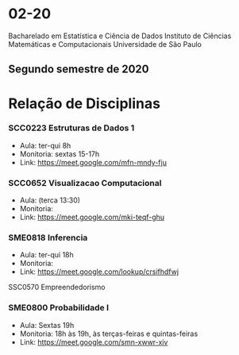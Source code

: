 # 02-20

Bacharelado em Estatística e Ciência de Dados
Instituto de Ciências Matemáticas e Computacionais
Universidade de São Paulo

## Segundo semestre de 2020

# Relação de Disciplinas

### SCC0223 Estruturas de Dados 1
- Aula: ter-qui 8h
- Monitoria: sextas 15-17h
- Link: https://meet.google.com/mfn-mndy-fju

### SCC0652 Visualizacao Computacional
- Aula: (terca 13:30)
- Monitoria:
- Link: https://meet.google.com/mki-teqf-ghu

### SME0818 Inferencia
- Aula: ter-qui 18h
- Monitoria:
- Link: https://meet.google.com/lookup/crsifhdfwj

SSC0570 Empreendedorismo

### SME0800 Probabilidade I
- Aula: Sextas 19h
- Monitoria: 18h às 19h, às terças-feiras e quintas-feiras
- Link: https://meet.google.com/smn-xwwr-xiv
